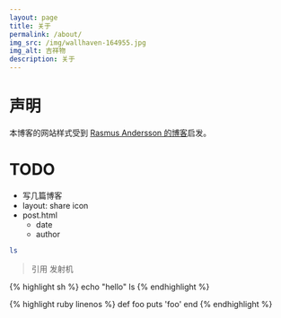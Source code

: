 ```yaml
---
layout: page
title: 关于
permalink: /about/
img_src: /img/wallhaven-164955.jpg
img_alt: 吉祥物
description: 关于
---
```


# 声明

本博客的网站样式受到 [Rasmus Andersson 的博客](http://rsms.me)启发。

# TODO


+ 写几篇博客
+ layout: share icon
+ post.html
    + date
    + author


```sh
ls
```

> 引用
> 发射机

{% highlight sh %}
echo "hello"
ls
{% endhighlight %}

{% highlight ruby linenos %}
def foo
  puts 'foo'
end
{% endhighlight %}
